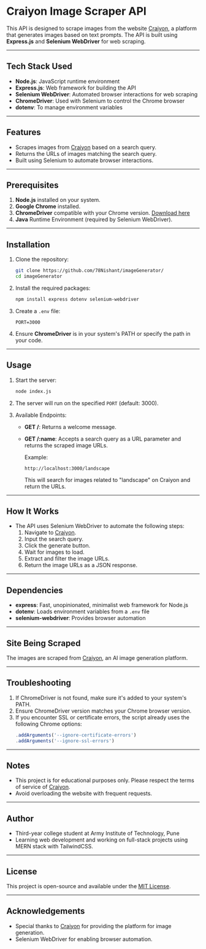 
# Craiyon Image Scraper API

This API is designed to scrape images from the website [Craiyon](https://www.craiyon.com/), a platform that generates images based on text prompts. The API is built using **Express.js** and **Selenium WebDriver** for web scraping.

---

## Tech Stack Used
- **Node.js**: JavaScript runtime environment
- **Express.js**: Web framework for building the API
- **Selenium WebDriver**: Automated browser interactions for web scraping
- **ChromeDriver**: Used with Selenium to control the Chrome browser
- **dotenv**: To manage environment variables

---

## Features
- Scrapes images from [Craiyon](https://www.craiyon.com/) based on a search query.
- Returns the URLs of images matching the search query.
- Built using Selenium to automate browser interactions.

---

## Prerequisites
1. **Node.js** installed on your system.
2. **Google Chrome** installed.
3. **ChromeDriver** compatible with your Chrome version. [Download here](https://chromedriver.chromium.org/downloads)
4. **Java** Runtime Environment (required by Selenium WebDriver).

---

## Installation

1. Clone the repository:
    ```sh
    git clone https://github.com/78Nishant/imageGenerator/
    cd imageGenerator
    ```

2. Install the required packages:
    ```sh
    npm install express dotenv selenium-webdriver
    ```

3. Create a `.env` file:
    ```
    PORT=3000
    ```

4. Ensure **ChromeDriver** is in your system's PATH or specify the path in your code.

---

## Usage

1. Start the server:
    ```sh
    node index.js
    ```

2. The server will run on the specified `PORT` (default: 3000). 

3. Available Endpoints:
   - **GET /**: Returns a welcome message.
   - **GET /:name**: Accepts a search query as a URL parameter and returns the scraped image URLs.
     
     Example:
     ```
     http://localhost:3000/landscape
     ```
     This will search for images related to "landscape" on Craiyon and return the URLs.

---

## How It Works
- The API uses Selenium WebDriver to automate the following steps:
  1. Navigate to [Craiyon](https://www.craiyon.com/).
  2. Input the search query.
  3. Click the generate button.
  4. Wait for images to load.
  5. Extract and filter the image URLs.
  6. Return the image URLs as a JSON response.

---

## Dependencies
- **express**: Fast, unopinionated, minimalist web framework for Node.js
- **dotenv**: Loads environment variables from a `.env` file
- **selenium-webdriver**: Provides browser automation

---

## Site Being Scraped
The images are scraped from [Craiyon](https://www.craiyon.com/), an AI image generation platform.

---

## Troubleshooting
1. If ChromeDriver is not found, make sure it's added to your system's PATH.
2. Ensure ChromeDriver version matches your Chrome browser version.
3. If you encounter SSL or certificate errors, the script already uses the following Chrome options:
    ```js
    .addArguments('--ignore-certificate-errors')
    .addArguments('--ignore-ssl-errors')
    ```

---

## Notes
- This project is for educational purposes only. Please respect the terms of service of [Craiyon](https://www.craiyon.com/).
- Avoid overloading the website with frequent requests.

---

## Author
- Third-year college student at Army Institute of Technology, Pune
- Learning web development and working on full-stack projects using MERN stack with TailwindCSS.

---

## License
This project is open-source and available under the [MIT License](LICENSE).

---

## Acknowledgements
- Special thanks to [Craiyon](https://www.craiyon.com/) for providing the platform for image generation.
- Selenium WebDriver for enabling browser automation.
